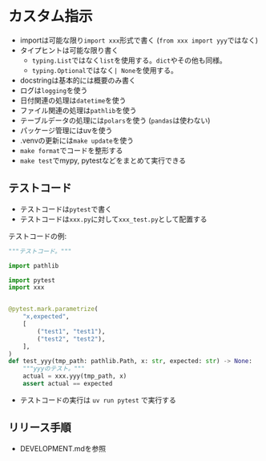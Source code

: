 # カスタム指示

- importは可能な限り`import xxx`形式で書く (`from xxx import yyy`ではなく)
- タイプヒントは可能な限り書く
  - `typing.List`ではなく`list`を使用する。`dict`やその他も同様。
  - `typing.Optional`ではなく`| None`を使用する。
- docstringは基本的には概要のみ書く
- ログは`logging`を使う
- 日付関連の処理は`datetime`を使う
- ファイル関連の処理は`pathlib`を使う
- テーブルデータの処理には`polars`を使う (`pandas`は使わない)
- パッケージ管理にはuvを使う
- .venvの更新には`make update`を使う
- `make format`でコードを整形する
- `make test`でmypy, pytestなどをまとめて実行できる

## テストコード

- テストコードは`pytest`で書く
- テストコードは`xxx.py`に対して`xxx_test.py`として配置する

テストコードの例:

```python
"""テストコード。"""

import pathlib

import pytest
import xxx


@pytest.mark.parametrize(
    "x,expected",
    [
        ("test1", "test1"),
        ("test2", "test2"),
    ],
)
def test_yyy(tmp_path: pathlib.Path, x: str, expected: str) -> None:
    """yyyのテスト。"""
    actual = xxx.yyy(tmp_path, x)
    assert actual == expected

```

- テストコードの実行は `uv run pytest` で実行する

## リリース手順

- DEVELOPMENT.mdを参照
